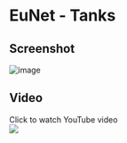 # EuNet - Tanks

## Screenshot
![image](https://github.com/zestylife/EuNet-Tanks/blob/main/docs/images/screenshot.gif?raw=true)

## Video
Click to watch YouTube video  
[![](http://img.youtube.com/vi/COKdDbeEUUQ/0.jpg)](http://www.youtube.com/watch?v=COKdDbeEUUQ "")